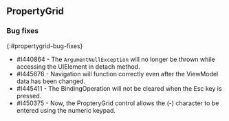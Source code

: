 ## PropertyGrid   

### Bug fixes
{:#propertygrid-bug-fixes}

* \#I440864 - The `ArgumentNullException` will no longer be thrown while accessing the UIElement in detach method.
* \#I445676 - Navigation will function correctly even after the ViewModel data has been changed.
* \#I445411 - The BindingOperation will not be cleared when the Esc key is pressed.
* \#I450375 - Now, the PropteryGrid control allows the (-) character to be entered using the numeric keypad.